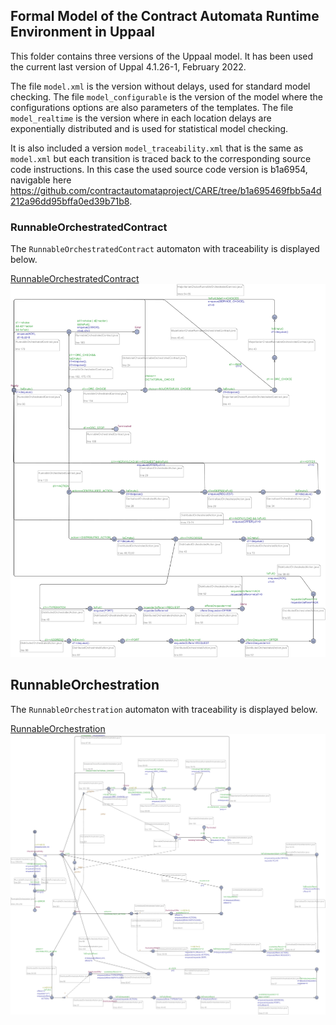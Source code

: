 ## Formal Model of the Contract Automata Runtime Environment in Uppaal

This folder contains three versions of the Uppaal model.
It has been used the current last version of Uppal 4.1.26-1, February 2022.

The file `model.xml` is the version without delays, used for standard model checking.
The file `model_configurable` is the version of the model where the configurations options are also parameters of the templates. 
The file `model_realtime` is the version where in each location delays are exponentially distributed and is used for statistical model checking. 

It is also included a version `model_traceability.xml` that is the same as `model.xml` but  each transition is traced back to the corresponding source code instructions.
In this case the used source code version is b1a6954, navigable here https://github.com/contractautomataproject/CARE/tree/b1a695469fbb5a4d212a96dd95bffa0ed39b71b8. 




### RunnableOrchestratedContract

The `RunnableOrchestratedContract` automaton with traceability is displayed below.

[RunnableOrchestratedContract](https://github.com/contractautomataproject/CARE/raw/master/src/spec/uppaal/RunnableOrchestratedContract.svg?sanitize=true)
<img src="https://raw.githubusercontent.com/contractautomataproject/CARE/master/src/spec/uppaal/RunnableOrchestratedContract.svg?sanitize=true">



## RunnableOrchestration


The `RunnableOrchestration` automaton with traceability is displayed below.

[RunnableOrchestration](https://github.com/contractautomataproject/CARE/raw/master/src/spec/uppaal/RunnableOrchestration.svg?sanitize=true)
<img src="https://raw.githubusercontent.com/contractautomataproject/CARE/master/src/spec/uppaal/RunnableOrchestration.svg?sanitize=true">
